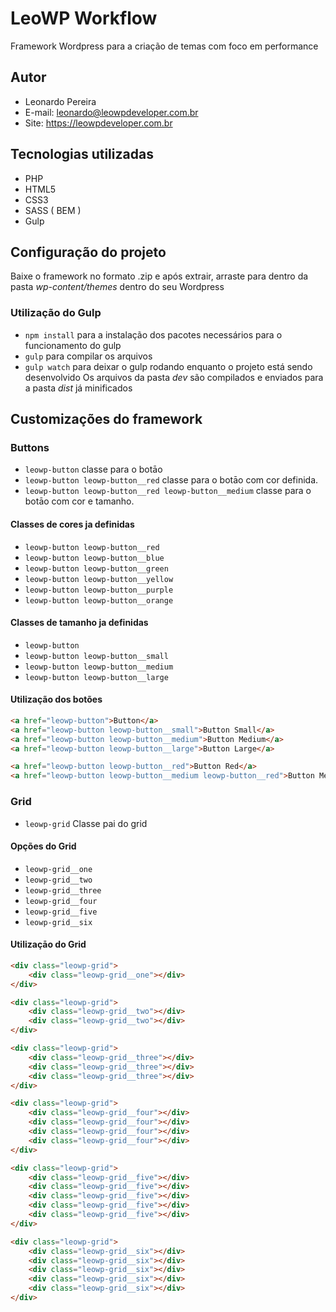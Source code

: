 # LeoWP Workflow

Framework Wordpress para a criação de temas com foco em performance

## Autor
* Leonardo Pereira
* E-mail: leonardo@leowpdeveloper.com.br
* Site: https://leowpdeveloper.com.br

## Tecnologias utilizadas
* PHP
* HTML5
* CSS3
* SASS ( BEM )
* Gulp

## Configuração do projeto
Baixe o framework no formato .zip e após extrair, arraste para dentro da pasta *wp-content/themes* dentro do seu Wordpress

### Utilização do Gulp
+ `npm install` para a instalação dos pacotes necessários para o funcionamento do gulp
+ `gulp` para compilar os arquivos
+ `gulp watch` para deixar o gulp rodando enquanto o projeto está sendo desenvolvido
Os arquivos da pasta *dev* são compilados e enviados para a pasta *dist* já minificados

## Customizações do framework

### Buttons
* `leowp-button` classe para o botāo
* `leowp-button leowp-button__red` classe para o botāo com cor definida.
* `leowp-button leowp-button__red leowp-button__medium` classe para o botāo com cor e tamanho.
#### Classes de cores ja definidas
* `leowp-button leowp-button__red`
* `leowp-button leowp-button__blue`
* `leowp-button leowp-button__green`
* `leowp-button leowp-button__yellow`
* `leowp-button leowp-button__purple`
* `leowp-button leowp-button__orange`
#### Classes de tamanho ja definidas
* `leowp-button`
* `leowp-button leowp-button__small`
* `leowp-button leowp-button__medium`
* `leowp-button leowp-button__large`
#### Utilização dos botões
```html
<a href="leowp-button">Button</a>    
<a href="leowp-button leowp-button__small">Button Small</a>    
<a href="leowp-button leowp-button__medium">Button Medium</a>    
<a href="leowp-button leowp-button__large">Button Large</a> 

<a href="leowp-button leowp-button__red">Button Red</a>    
<a href="leowp-button leowp-button__medium leowp-button__red">Button Medium Red</a>    
```

### Grid
* `leowp-grid` Classe pai do grid
#### Opções do Grid
* `leowp-grid__one`
* `leowp-grid__two`
* `leowp-grid__three`
* `leowp-grid__four`
* `leowp-grid__five`
* `leowp-grid__six`
#### Utilizaçāo do Grid
```html
<div class="leowp-grid">
    <div class="leowp-grid__one"></div>
</div>

<div class="leowp-grid">
    <div class="leowp-grid__two"></div>
    <div class="leowp-grid__two"></div>
</div>

<div class="leowp-grid">
    <div class="leowp-grid__three"></div>
    <div class="leowp-grid__three"></div>
    <div class="leowp-grid__three"></div>
</div>

<div class="leowp-grid">
    <div class="leowp-grid__four"></div>
    <div class="leowp-grid__four"></div>
    <div class="leowp-grid__four"></div>
    <div class="leowp-grid__four"></div>
</div>

<div class="leowp-grid">
    <div class="leowp-grid__five"></div>
    <div class="leowp-grid__five"></div>
    <div class="leowp-grid__five"></div>
    <div class="leowp-grid__five"></div>
    <div class="leowp-grid__five"></div>
</div>

<div class="leowp-grid">
    <div class="leowp-grid__six"></div>
    <div class="leowp-grid__six"></div>
    <div class="leowp-grid__six"></div>
    <div class="leowp-grid__six"></div>
    <div class="leowp-grid__six"></div>
</div>
```